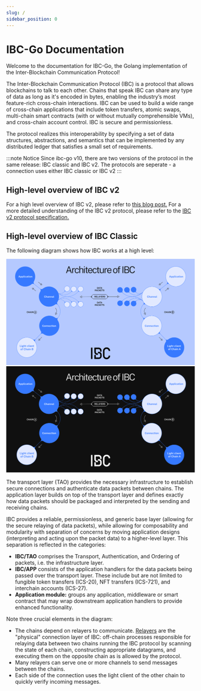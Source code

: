 ```yaml
---
slug: /
sidebar_position: 0
---
```


# IBC-Go Documentation

Welcome to the documentation for IBC-Go, the Golang implementation of the Inter-Blockchain Communication Protocol! 

The Inter-Blockchain Communication Protocol (IBC) is a protocol that allows blockchains to talk to each other. Chains that speak IBC can share any type of data as long as it's encoded in bytes, enabling the industry’s most feature-rich cross-chain interactions. IBC can be used to build a wide range of cross-chain applications that include token transfers, atomic swaps, multi-chain smart contracts (with or without mutually comprehensible VMs), and cross-chain account control. IBC is secure and permissionless. 

The protocol realizes this interoperability by specifying a set of data structures, abstractions, and semantics that can be implemented by any distributed ledger that satisfies a small set of requirements.

:::note Notice
Since ibc-go v10, there are two versions of the protocol in the same release: IBC classic and IBC v2. The protocols are seperate - a connection uses either IBC classic or IBC v2
:::

## High-level overview of IBC v2

For a high level overview of IBC v2, please refer to [this blog post.](https://ibcprotocol.dev/blog/ibc-v2-announcement) For a more detailed understanding of the IBC v2 protocol, please refer to the [IBC v2 protocol specification.](https://github.com/cosmos/ibc/pull/1143)

## High-level overview of IBC Classic

The following diagram shows how IBC works at a high level:

![Light Mode IBC Overview](./images/ibcoverview-light.svg#gh-light-mode-only)![Dark Mode IBC Overview](./images/ibcoverview-dark.svg#gh-dark-mode-only)

The transport layer (TAO) provides the necessary infrastructure to establish secure connections and authenticate data packets between chains. The application layer builds on top of the transport layer and defines exactly how data packets should be packaged and interpreted by the sending and receiving chains.

IBC provides a reliable, permissionless, and generic base layer (allowing for the secure relaying of data packets), while allowing for composability and modularity with separation of concerns by moving application designs (interpreting and acting upon the packet data) to a higher-level layer. This separation is reflected in the categories:

- **IBC/TAO** comprises the Transport, Authentication, and Ordering of packets, i.e. the infrastructure layer.
- **IBC/APP** consists of the application handlers for the data packets being passed over the transport layer. These include but are not limited to fungible token transfers (ICS-20), NFT transfers (ICS-721), and interchain accounts (ICS-27).
- **Application module:** groups any application, middleware or smart contract that may wrap downstream application handlers to provide enhanced functionality.

Note three crucial elements in the diagram:

- The chains depend on relayers to communicate. [Relayers](https://github.com/cosmos/ibc/blob/main/spec/relayer/ics-018-relayer-algorithms/README.md) are the "physical" connection layer of IBC: off-chain processes responsible for relaying data between two chains running the IBC protocol by scanning the state of each chain, constructing appropriate datagrams, and executing them on the opposite chain as is allowed by the protocol.
- Many relayers can serve one or more channels to send messages between the chains.
- Each side of the connection uses the light client of the other chain to quickly verify incoming messages.

